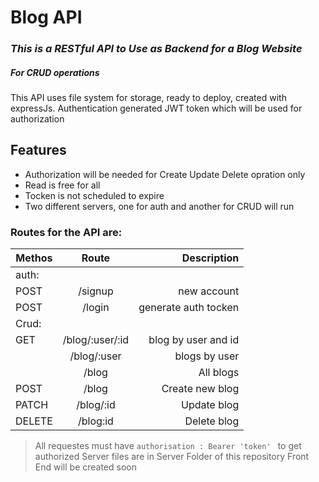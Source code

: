 # Blog API
### _This is a RESTful API to Use as Backend for a Blog Website_
##### For CRUD operations
This API uses file system for storage, ready to deploy, created with expressJs.
Authentication generated JWT token which will be used for authorization

## Features
- Authorization will be needed for Create Update Delete opration only
- Read is free for all
- Tocken is not scheduled to expire
- Two different servers, one for auth and another for CRUD will run


### Routes for the API are:
| Methos   |      Route      |  Description |
|----------|:-------------:|------:|
| auth: |  | |
| POST |   /signup  |   new account |
| POST | /login |    generate auth tocken |
| Crud: | |
|GET| /blog/:user/:id|    blog by user and id |
|  | /blog/:user |    blogs by user |
|  | /blog |   All blogs  |
| POST | /blog |    Create new blog |
| PATCH | /blog/:id |    Update blog |
| DELETE | /blog:id |    Delete blog |
> All requestes must have `authorisation : Bearer 'token' ` to get authorized
> Server files are in Server Folder of this repository
> Front End will be created soon
